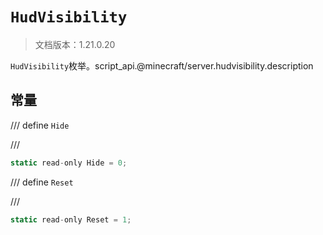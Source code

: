 # `HudVisibility`

> 文档版本：1.21.0.20

`HudVisibility`枚举。script_api.@minecraft/server.hudvisibility.description

## 常量

/// define
`Hide`


///

```js
static read-only Hide = 0;
```


/// define
`Reset`


///

```js
static read-only Reset = 1;
```


